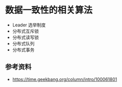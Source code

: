 <!--
 * @Author: shgopher shgopher@gmail.com
 * @Date: 2024-01-16 17:19:15
 * @LastEditors: shgopher shgopher@gmail.com
 * @LastEditTime: 2024-01-16 17:25:24
 * @FilePath: /luban/架构设计基础/分布式理论/一致性算法/README.md
 * @Description: 
 * 
 * Copyright (c) 2024 by shgopher, All Rights Reserved. 
-->
# 数据一致性的相关算法
- Leader 选举制度
- 分布式互斥锁
- 分布式读写锁
- 分布式队列
- 分布式事务
## 参考资料
- https://time.geekbang.org/column/intro/100061801